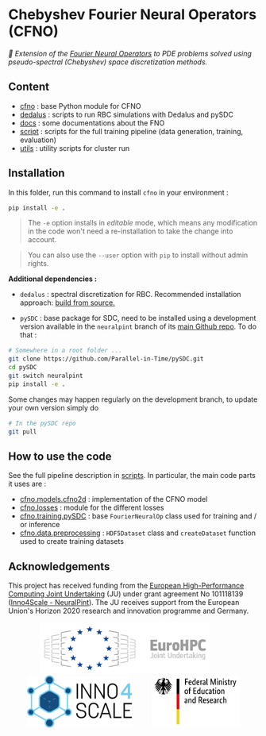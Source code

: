 # Chebyshev Fourier Neural Operators (CFNO)

_:scroll: Extension of the [Fourier Neural Operators](https://arxiv.org/abs/2010.08895) to PDE problems solved using pseudo-spectral (Chebyshev) space discretization methods._

## Content

- [cfno](./cfno/) : base Python module for CFNO
- [dedalus](./dedalus/) : scripts to run RBC simulations with Dedalus and pySDC
- [docs](./docs/) : some documentations about the FNO
- [script](./scripts/) : scripts for the full training pipeline (data generation, training, evaluation)
- [utils](./utils/) : utility scripts for cluster run

## Installation

In this folder, run this command to install `cfno` in your environment :

```bash
pip install -e .
```

> The `-e` option installs in _editable_ mode, which means any modification in the code won't need a re-installation to take the change into account.

> You can also use the `--user` option with `pip` to install without admin rights.

**Additional dependencies :**

- `dedalus` : spectral discretization for RBC. Recommended installation approach: [build from source.](https://dedalus-project.readthedocs.io/en/latest/pages/installation.html#building-from-source)

- `pySDC` : base package for SDC, need to be installed using a development version available in the `neuralpint` branch of its [main Github repo](https://github.com/Parallel-in-Time/pySDC/tree/neuralpint). To do that :

```bash
# Somewhere in a root folder ...
git clone https://github.com/Parallel-in-Time/pySDC.git
cd pySDC
git switch neuralpint
pip install -e .
```

Some changes may happen regularly on the development branch, to update your own version simply do

```bash
# In the pySDC repo
git pull
```

## How to use the code

See the full pipeline description in [scripts](./scripts/README.md). In particular, the main code parts it uses are :

- [cfno.models.cfno2d](./cfno/models/cfno2d.py) : implementation of the CFNO model
- [cfno.losses](./cfno/losses) : module for the different losses
- [cfno.training.pySDC](./cfno/training/pySDC.py) : base `FourierNeuralOp` class used for training and / or inference
- [cfno.data.preprocessing](./cfno/data/preprocessing.py) : `HDF5Dataset` class and `createDataset` function used to create training datasets

## Acknowledgements

This project has received funding from the [European High-Performance
Computing Joint Undertaking](https://eurohpc-ju.europa.eu/) (JU) 
under grant agreement No 101118139 ([Inno4Scale - NeuralPint](https://www.inno4scale.eu/neuralpint/)).
The JU receives support from the European Union's Horizon 2020 research
and innovation programme and Germany.

<p align="center">
  <img src="./docs/img/EuroHPC.jpg" height="105"/> &nbsp;&nbsp;&nbsp;&nbsp;&nbsp;&nbsp;&nbsp;&nbsp;
  <img src="./docs/img/LogoInno4Scale.png" height="105" /> &nbsp;&nbsp;&nbsp;&nbsp;&nbsp;&nbsp;&nbsp;&nbsp;
  <img src="./docs/img/BMBF_gefoerdert_2017_en.jpg" height="105" />
</p>